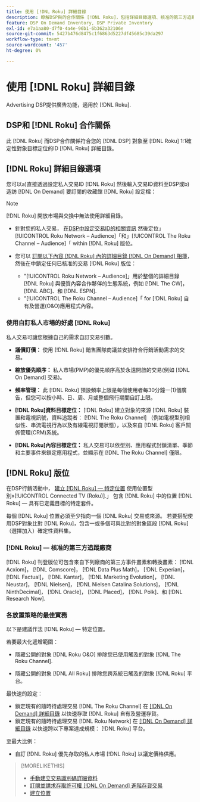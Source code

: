 ```yaml
---
title: 使用 [!DNL Roku] 詳細目錄
description: 瞭解DSP與的合作關係 [!DNL Roku]，包括詳細目錄選項、核准的第三方追蹤廠商，以及 [!DNL Roku] — 特定位置。
feature: DSP On Demand Inventory, DSP Private Inventory
exl-id: e7a1aa80-d7f0-4a4e-96b1-6b362a32106e
source-git-commit: 5427b476d8475c1f6863d5227df45685c39da297
workflow-type: tm+mt
source-wordcount: '457'
ht-degree: 0%

---
```


# 使用 [!DNL Roku] 詳細目錄

Advertising DSP提供廣告功能，適用於 [!DNL Roku].

## DSP和 [!DNL Roku] 合作關係

此 [!DNL Roku] 而DSP合作關係符合您的 [!DNL DSP] 對象至 [!DNL Roku] 1:1確定性對象目標定位的ID [!DNL Roku] 詳細目錄。

## [!DNL Roku] 詳細目錄選項

您可以a)直接透過設定私人交易ID [!DNL Roku] 然後輸入交易ID資料至DSP或b)造訪 [!DNL On Demand] 要訂閱的收藏館 [!DNL Roku] 設定檔：

>[!NOTE]
>
>[!DNL Roku] 開放市場與交換中無法使用詳細目錄。

* 針對您的私人交易， [在DSP中設定交易ID的相關資訊](/help/dsp/inventory/deal-id-create.md) 然後定位」[!UICONTROL Roku Network – Audience]「和」[!UICONTROL The Roku Channel – Audience]「 within [!DNL Roku] 版位。<!-- Or do you target the deal ID?? I see those strings for Roku On Demand inventory. Clarify if all Roku private deals show up as one or the other of these in Roku Private inventory in Roku placement settings. -->

* 您可以 [訂閱以下內容 [!DNL Roku] 內的詳細目錄 [!DNL On Demand] 相簿](/help/dsp/inventory/on-demand-inventory-subscribe.md)，然後在中鎖定任何已核准的交易 [!DNL Roku] 版位：

   * &quot;[!UICONTROL Roku Network – Audience]」用於整個的詳細目錄 [!DNL Roku] 與優質內容合作夥伴的生態系統，例如 [!DNL The CW]， [!DNL ABC]、和 [!DNL ESPN].
   * &quot;[!UICONTROL The Roku Channel – Audience]「 for [!DNL Roku] 自有及營運(O&amp;O)應用程式內容。

### 使用自訂私人市場的好處 [!DNL Roku]

私人交易可讓您根據自己的需求自訂交易引數。

* **議價訂價：** 使用 [!DNL Roku] 銷售團隊商議並安排符合行銷活動需求的交易。

* **縮放優先順序：** 私人市場(PMP)的優先順序高於永遠開啟的交易(例如 [!DNL On Demand] 交易)。

* **頻率管理：** 此 [!DNL Roku] 預設頻率上限是每個使用者每30分鐘一(1)個廣告，但您可以按小時、日、周、月或整個飛行期間自訂上限。<!-- Within the DSP placement settings? NO - you negotiate this with Roku, but Christine to confirm with Amanda whether you should be able to edit this in placement. -->

* **[!DNL Roku]資料目標定位：** [!DNL Roku] 建立對象的來源 [!DNL Roku] 裝置和電視訊號，資料追蹤者： [!DNL The Roku Channel] （例如電視型別相似性、串流電視行為以及有線電視訂閱狀態），以及來自 [!DNL Roku] 客戶關係管理(CRM)系統。

* **[!DNL Roku]內容目標定位：** 私人交易可以依型別、應用程式封鎖清單、季節和主要事件來鎖定應用程式，並顯示在 [!DNL The Roku Channel] 僅限。

## [!DNL Roku] 版位

在DSP行銷活動中， [建立 [!DNL Roku] — 特定位置](/help/dsp/campaign-management/placements/placement-create.md) 使用位置型別»[!UICONTROL Connected TV (Roku)].」 包含 [!DNL Roku] 中的位置 [!DNL Roku] — 具有已定義目標的特定套件。

每個 [!DNL Roku] 位置必須至少指向一個 [!DNL Roku] 交易或來源。 若要搭配使用DSP對象比對 [!DNL Roku]，包含一或多個可與比對的對象區段 [!DNL Roku] （選擇加入）確定性資料集。

### [!DNL Roku] — 核准的第三方追蹤廠商

[!DNL Roku] 刊登版位可包含來自下列廠商的第三方事件畫素和轉換畫素：  [!DNL Acxiom]， [!DNL Comscore]， [!DNL Data Plus Math]， [!DNL Experian]， [!DNL Factual]， [!DNL Kantar]， [!DNL Marketing Evolution]， [!DNL Neustar]， [!DNL Nielsen]， [!DNL Nielsen Catalina Solutions]， [!DNL NinthDecimal]， [!DNL Oracle]， [!DNL Placed]， [!DNL Polk]、和 [!DNL Research Now].

### 各放置策略的最佳實務

以下是建議作法 [!DNL Roku] — 特定位置。

若要最大化遞增範圍：

* 隱藏公開的對象 [!DNL Roku O&O] 排除您已使用觸及的對象 [!DNL The Roku Channel].

* 隱藏公開的對象 [!DNL All Roku] 排除您跨系統已觸及的對象 [!DNL Roku] 平台。

最快速的設定：

* 鎖定現有的隨時待處理交易 [!DNL The Roku Channel] 在 [[!DNL On Demand] 詳細目錄](/help/dsp/inventory/on-demand-inventory-subscribe.md) 以快速存取 [!DNL Roku] 自有及營運存貨。
* 鎖定現有的隨時待處理交易 [!DNL Roku Network] 在 [[!DNL On Demand] 詳細目錄](/help/dsp/inventory/on-demand-inventory-subscribe.md) 以快速跨以下專案達成規模： [!DNL Roku] 平台。

至最大比例：

* 自訂 [!DNL Roku] 優先存取的私人市場 [!DNL Roku] 以議定價格供應。

>[!MORELIKETHIS]
>
>* [手動建立交易識別碼詳細資料](/help/dsp/inventory/deal-id-create.md)
> * [訂閱並請求存取許可權 [!DNL On Demand] 進階存貨交易](/help/dsp/inventory/on-demand-inventory-subscribe.md)
>* [建立位置](/help/dsp/campaign-management/placements/placement-create.md)
